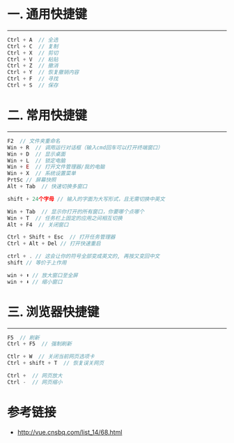 # 一. 通用快捷键

---

```js
Ctrl + A  // 全选
Ctrl + C  // 复制
Ctrl + X  // 剪切
Ctrl + V  // 粘贴
Ctrl + Z  // 撤消
Ctrl + Y  // 恢复撤销内容
Ctrl + F  // 寻找
Ctrl + S  // 保存
```





# 二. 常用快捷键

---

```js
F2  // 文件夹重命名
Win + R  // 调用运行对话框（输入cmd回车可以打开终端窗口）
Win + D  // 显示桌面
Win + L  // 锁定电脑
Win + E  // 打开文件管理器/我的电脑
Win + X  // 系统设置菜单
PrtSc // 屏幕快照
Alt + Tab  // 快速切换多窗口

shift + 24个字母 // 输入的字面为大写形式，且无需切换中英文  

Win + Tab  // 显示你打开的所有窗口，你要哪个点哪个
Win + T  // 任务栏上固定的应用之间相互切换
Alt + F4  // 关闭窗口

Ctrl + Shift + Esc  // 打开任务管理器
Ctrl + Alt + Del // 打开快速重启

ctrl + . // 这会让你的符号全部变成英文的, 再按又变回中文
shift // 等价于上作用

win + ⬆ // 放大窗口至全屏
win + ⬇ // 缩小窗口
```





# 三. 浏览器快捷键

---

```js
F5  // 刷新
Ctrl + F5  // 强制刷新

Ctlr + W  // 关闭当前网页选项卡
Ctrl + shift + T  // 恢复误关网页

Ctrl +  // 网页放大
Ctrl -  // 网页缩小  
```





# 参考链接

- http://vue.cnsbq.com/list_14/68.html













